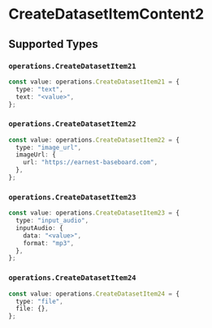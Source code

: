 # CreateDatasetItemContent2


## Supported Types

### `operations.CreateDatasetItem21`

```typescript
const value: operations.CreateDatasetItem21 = {
  type: "text",
  text: "<value>",
};
```

### `operations.CreateDatasetItem22`

```typescript
const value: operations.CreateDatasetItem22 = {
  type: "image_url",
  imageUrl: {
    url: "https://earnest-baseboard.com",
  },
};
```

### `operations.CreateDatasetItem23`

```typescript
const value: operations.CreateDatasetItem23 = {
  type: "input_audio",
  inputAudio: {
    data: "<value>",
    format: "mp3",
  },
};
```

### `operations.CreateDatasetItem24`

```typescript
const value: operations.CreateDatasetItem24 = {
  type: "file",
  file: {},
};
```

